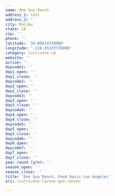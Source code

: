 ```yaml
---
name: One Gun Ranch
address_1: test
address_2: ''
city: Malibu
state: CA
zip: ''
phone: ''
latitude: '34.05914759000'
longitude: '-118.65323770000'
category: Cultivate LA
website: ''
active: ''
daycode1: ''
day1_open: ''
day1_close: ''
daycode2: ''
day2_open: ''
day2_close: ''
daycode3: ''
day3_open: ''
day3_close: ''
daycode4: ''
day4_open: ''
day4_close: ''
daycode5: ''
day5_open: ''
day5_close: ''
daycode6: ''
day6_open: ''
daycode7: ''
day7_open: ''
day7_close: ''
year_round (y/n): ''
season_open: ''
season_close: ''
title: 'One Gun Ranch, Food Oasis Los Angeles'
uri: /cultivate-la/one-gun-ranch/

---
```

